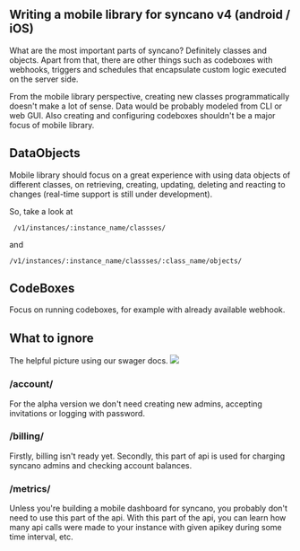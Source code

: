 ## Writing a mobile library for syncano v4 (android / iOS)

What are the most important parts of syncano? Definitely classes and objects. Apart from that, there are other things such as codeboxes with webhooks, triggers and schedules that encapsulate custom logic executed on the server side.

From the mobile library perspective, creating new classes programmatically  doesn't make a lot of sense. Data would be probably modeled from CLI or web GUI. Also creating and configuring codeboxes shouldn't be a major focus of mobile library.

## DataObjects

Mobile library should focus on a great experience with using data objects of different classes, on retrieving, creating, updating, deleting and reacting to changes (real-time support is still under development). 

So, take a look at

` /v1/instances/:instance_name/classses/`

and

`/v1/instances/:instance_name/classses/:class_name/objects/`

## CodeBoxes

Focus on running codeboxes, for example with already available webhook.

## What to ignore

The helpful picture using our swager docs.
![](http://i.imgur.com/jSKPmgl.png)

### /account/
For the alpha version we don't need creating new admins, accepting invitations or logging with password.

### /billing/

Firstly, billing isn't ready yet. Secondly, this part of api is used for charging syncano admins and checking account balances.

### /metrics/

Unless you're building a mobile dashboard for syncano, you probably don't need to use this part of the api. With this part of the api, you can learn how many api calls were made to your instance with given apikey during some time interval, etc.
